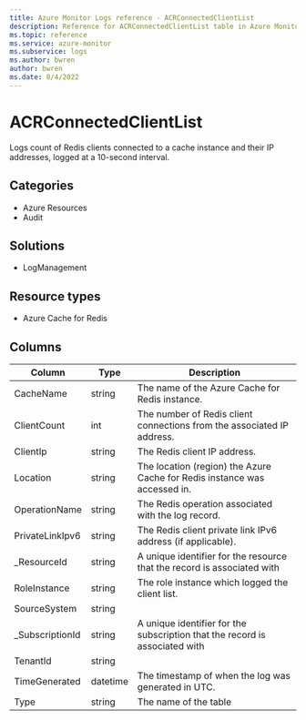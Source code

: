 ```yaml
---
title: Azure Monitor Logs reference - ACRConnectedClientList
description: Reference for ACRConnectedClientList table in Azure Monitor Logs.
ms.topic: reference
ms.service: azure-monitor
ms.subservice: logs
ms.author: bwren
author: bwren
ms.date: 8/4/2022
---
```


# ACRConnectedClientList

 Logs count of Redis clients connected to a cache instance and their IP addresses, logged at a 10-second interval.

## Categories

- Azure Resources
- Audit
## Solutions

- LogManagement
## Resource types

- Azure Cache for Redis




## Columns

| Column | Type | Description |
| --- | --- | --- |
| CacheName | string | The name of the Azure Cache for Redis instance. |
| ClientCount | int | The number of Redis client connections from the associated IP address. |
| ClientIp | string | The Redis client IP address. |
| Location | string | The location (region) the Azure Cache for Redis instance was accessed in. |
| OperationName | string | The Redis operation associated with the log record. |
| PrivateLinkIpv6 | string | The Redis client private link IPv6 address (if applicable). |
| _ResourceId | string | A unique identifier for the resource that the record is associated with |
| RoleInstance | string | The role instance which logged the client list. |
| SourceSystem | string |  |
| _SubscriptionId | string | A unique identifier for the subscription that the record is associated with |
| TenantId | string |  |
| TimeGenerated | datetime | The timestamp of when the log was generated in UTC. |
| Type | string | The name of the table |
